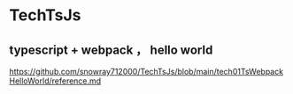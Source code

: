 # TechTsJs

## typescript + webpack ， hello world

https://github.com/snowray712000/TechTsJs/blob/main/tech01TsWebpackHelloWorld/reference.md
